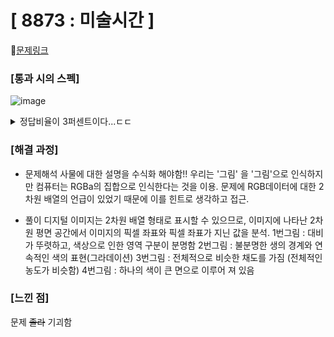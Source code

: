 #  **[ 8873 : 미술시간 ]**


🔗[문제링크](https://www.acmicpc.net/problem/8873)

###  **[통과 시의 스펙]**
![image](https://github.com/user-attachments/assets/a7c78382-8b38-457e-8071-4511475534c5)


<details>
<summary> 정답비율이 3퍼센트이다...ㄷㄷ  </summary>

<!-- summary 아래 한칸 공백 두어야함 -->
![image](https://github.com/user-attachments/assets/b3294dd2-dbd8-41b1-905f-edc75f2620b8)
</details>






### **[해결 과정]**

- 문제해석
사물에 대한 설명을 수식화 해야함!!
우리는 '그림' 을 '그림'으로 인식하지만 컴퓨터는 RGBa의 집합으로 인식한다는 것을 이용. 
문제에 RGB데이터에 대한 2차원 배열의 언급이 있었기 때문에 이를 힌트로 생각하고 접근. 

- 풀이
디지털 이미지는 2차원 배열 형태로 표시할 수 있으므로, 이미지에 나타난 2차원 평면 공간에서 이미지의 픽셀 좌표와 픽셀 좌표가 지닌 값을 분석.
  1번그림 : 대비가 뚜렷하고, 색상으로 인한 영역 구분이 분명함
  2번그림 : 불분명한 생의 경계와 연속적인 색의 표현(그라데이션)
  3번그림 : 전체적으로 비슷한 채도를 가짐 (전체적인 농도가 비슷함)
  4번그림 : 하나의 색이 큰 면으로 이루어 져 있음

### **[느낀 점]**
문제 ~~졸라~~ 기괴함
